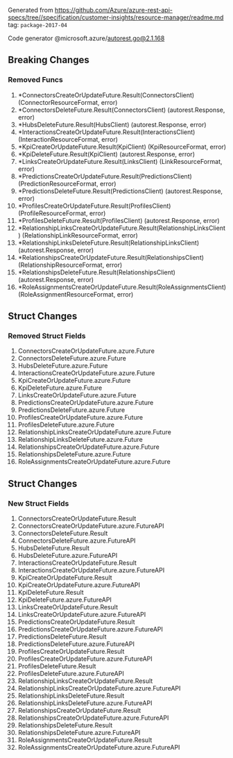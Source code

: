 Generated from https://github.com/Azure/azure-rest-api-specs/tree//specification/customer-insights/resource-manager/readme.md tag: `package-2017-04`

Code generator @microsoft.azure/autorest.go@2.1.168

## Breaking Changes

### Removed Funcs

1. *ConnectorsCreateOrUpdateFuture.Result(ConnectorsClient) (ConnectorResourceFormat, error)
1. *ConnectorsDeleteFuture.Result(ConnectorsClient) (autorest.Response, error)
1. *HubsDeleteFuture.Result(HubsClient) (autorest.Response, error)
1. *InteractionsCreateOrUpdateFuture.Result(InteractionsClient) (InteractionResourceFormat, error)
1. *KpiCreateOrUpdateFuture.Result(KpiClient) (KpiResourceFormat, error)
1. *KpiDeleteFuture.Result(KpiClient) (autorest.Response, error)
1. *LinksCreateOrUpdateFuture.Result(LinksClient) (LinkResourceFormat, error)
1. *PredictionsCreateOrUpdateFuture.Result(PredictionsClient) (PredictionResourceFormat, error)
1. *PredictionsDeleteFuture.Result(PredictionsClient) (autorest.Response, error)
1. *ProfilesCreateOrUpdateFuture.Result(ProfilesClient) (ProfileResourceFormat, error)
1. *ProfilesDeleteFuture.Result(ProfilesClient) (autorest.Response, error)
1. *RelationshipLinksCreateOrUpdateFuture.Result(RelationshipLinksClient) (RelationshipLinkResourceFormat, error)
1. *RelationshipLinksDeleteFuture.Result(RelationshipLinksClient) (autorest.Response, error)
1. *RelationshipsCreateOrUpdateFuture.Result(RelationshipsClient) (RelationshipResourceFormat, error)
1. *RelationshipsDeleteFuture.Result(RelationshipsClient) (autorest.Response, error)
1. *RoleAssignmentsCreateOrUpdateFuture.Result(RoleAssignmentsClient) (RoleAssignmentResourceFormat, error)

## Struct Changes

### Removed Struct Fields

1. ConnectorsCreateOrUpdateFuture.azure.Future
1. ConnectorsDeleteFuture.azure.Future
1. HubsDeleteFuture.azure.Future
1. InteractionsCreateOrUpdateFuture.azure.Future
1. KpiCreateOrUpdateFuture.azure.Future
1. KpiDeleteFuture.azure.Future
1. LinksCreateOrUpdateFuture.azure.Future
1. PredictionsCreateOrUpdateFuture.azure.Future
1. PredictionsDeleteFuture.azure.Future
1. ProfilesCreateOrUpdateFuture.azure.Future
1. ProfilesDeleteFuture.azure.Future
1. RelationshipLinksCreateOrUpdateFuture.azure.Future
1. RelationshipLinksDeleteFuture.azure.Future
1. RelationshipsCreateOrUpdateFuture.azure.Future
1. RelationshipsDeleteFuture.azure.Future
1. RoleAssignmentsCreateOrUpdateFuture.azure.Future

## Struct Changes

### New Struct Fields

1. ConnectorsCreateOrUpdateFuture.Result
1. ConnectorsCreateOrUpdateFuture.azure.FutureAPI
1. ConnectorsDeleteFuture.Result
1. ConnectorsDeleteFuture.azure.FutureAPI
1. HubsDeleteFuture.Result
1. HubsDeleteFuture.azure.FutureAPI
1. InteractionsCreateOrUpdateFuture.Result
1. InteractionsCreateOrUpdateFuture.azure.FutureAPI
1. KpiCreateOrUpdateFuture.Result
1. KpiCreateOrUpdateFuture.azure.FutureAPI
1. KpiDeleteFuture.Result
1. KpiDeleteFuture.azure.FutureAPI
1. LinksCreateOrUpdateFuture.Result
1. LinksCreateOrUpdateFuture.azure.FutureAPI
1. PredictionsCreateOrUpdateFuture.Result
1. PredictionsCreateOrUpdateFuture.azure.FutureAPI
1. PredictionsDeleteFuture.Result
1. PredictionsDeleteFuture.azure.FutureAPI
1. ProfilesCreateOrUpdateFuture.Result
1. ProfilesCreateOrUpdateFuture.azure.FutureAPI
1. ProfilesDeleteFuture.Result
1. ProfilesDeleteFuture.azure.FutureAPI
1. RelationshipLinksCreateOrUpdateFuture.Result
1. RelationshipLinksCreateOrUpdateFuture.azure.FutureAPI
1. RelationshipLinksDeleteFuture.Result
1. RelationshipLinksDeleteFuture.azure.FutureAPI
1. RelationshipsCreateOrUpdateFuture.Result
1. RelationshipsCreateOrUpdateFuture.azure.FutureAPI
1. RelationshipsDeleteFuture.Result
1. RelationshipsDeleteFuture.azure.FutureAPI
1. RoleAssignmentsCreateOrUpdateFuture.Result
1. RoleAssignmentsCreateOrUpdateFuture.azure.FutureAPI
